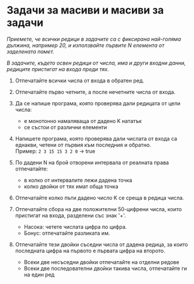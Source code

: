 # Задачи за масиви и масиви за задачи

_Приемете, че всички редици в задачите са с фиксирана най-голяма дължина, например 20, и използвайте първите N елемента от заделената памет._

_В задачите, където освен редици от числа, има и други входни данни, редиците пристигат на входа преди тях._

1. Отпечатайте всички числа от входа в обратен ред.

2. Отпечатайте първо четните, а после нечетните числа от входа.

3. Да се напише програма, която проверява дали редицата от цели числа:
    - е монотонно намаляваща от дадено K нататък
    - се състои от различни елементи
    
4. Напишете програма, която проверява дали числата от входа са еднакви, четени от първия към последния и обратно.  
   Пример: `2 3 15 15 3 2 0` -> true
    
5. По дадени N на брой отворени интервала от реалната права отпечатайте:
    - в колко от интервалите лежи дадена точка
    - колко двойки от тях имат обща точка

6. Отпечатайте колко пъти дадено число K се среща в редица числа.

7. Отпечатайте сбора на две положителни 50-цифрени числа, които пристигат на входа, разделени със знак '+'.
    - Насока: четете числата цифра по цифра.
    - Бонус: отпечатайте разликата им.

7. Отпечатайте тези двойки съседни числа от дадена редица, за които последната цифра на първото е първата цифра на второто.
    - Всеки две несъседни двойки отпечатайте на отделни редове
    - Всеки две последователни двойки такива числа, отпечатайте ги на един ред
